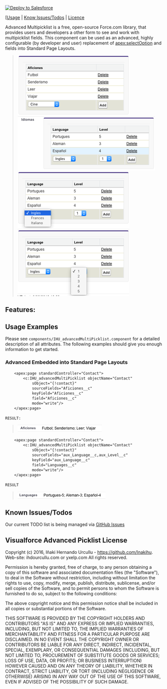 <a href="https://githubsfdeploy.herokuapp.com?owner=inakihu&repo=visualforce-advanced-multipicklist">
  <img alt="Deploy to Salesforce"
       src="https://raw.githubusercontent.com/afawcett/githubsfdeploy/master/src/main/webapp/resources/img/deploy.png">
</a>

[[Usage](#usage-examples) | [Know Issues/Todos](#known-issuestodos) | [Licence](#visualforce-advanced-picklist-license)

Advanced Multipicklist is a free, open-source Force.com library, that provides users and developers a other form to see and work with multipicklist fields. 
This component can be used as an advanced, highly configurable (by developer and user) replacement of <apex:selectOption> and fields into Standard Page Layouts.

> ![Examples One Field.](https://github.com/Inakihu/visualforce-advanced-multipicklist/blob/master/resources/Only_One_Field.png)
> ![Examples One Field two Source Picklist Fields.](https://github.com/Inakihu/visualforce-advanced-multipicklist/blob/master/resources/One_Field_Two_Source_Picklist_Fields.png)
> ![Examples One Field two Source Picklist Fields Example 001.](https://github.com/Inakihu/visualforce-advanced-multipicklist/blob/master/resources/One_Field_Two_Picklist_example_01.png)
> ![Examples One Field two Source Picklist Fields Example 002.](https://github.com/Inakihu/visualforce-advanced-multipicklist/blob/master/resources/One_Field_Two_Picklist_example_02.png)

## Features: ##

## Usage Examples ##

Please see `components/IHU_advancedMultiPicklist.component` for a detailed description of all attributes. The following examples should give 
you enough information to get started.

### Advanced Embedded into Standard Page Layouts

        <apex:page standardController="Contact">
    		<c:IHU_advancedMultiPicklist objectName="Contact"
        		sObject="{!contact}"
        		sourceFields="Aficiones__c"
        		keyField="Aficiones__c" 
        		field="Aficiones__c" 
        		mode="write"/>
		</apex:page>

	RESULT:
> ![Result One Field.](https://github.com/Inakihu/visualforce-advanced-multipicklist/blob/master/resources/Only_One_Field_result.png)

		<apex:page standardController="Contact">
    		<c:IHU_advancedMultiPicklist objectName="Contact"
        		sObject="{!contact}"
        		sourceFields="aux_Language__c,aux_Level__c"
        		keyField="aux_Language__c" 
        		field="Languages__c" 
        		mode="write"/>
		</apex:page>

	RESULT
> ![Results Two Fields.](https://github.com/Inakihu/visualforce-advanced-multipicklist/blob/master/resources/One_Field_Two_Picklist_Result.png)

## Known Issues/Todos ##

Our current TODO list is being managed via <a href="https://github.com/Inakihu/visualforce-advanced-multipicklist/issues">GitHub Issues</a>

## Visualforce Advanced Picklist License ##

Copyright (c) 2016, Iñaki Hernando Urcullu - https://github.com/Inakihu. 
Web-site: ihdourcullu.com or yxelp.com
All rights reserved.

Permission is hereby granted, free of charge, to any person obtaining a
copy of this software and associated documentation files (the
"Software"), to deal in the Software without restriction, including
without limitation the rights to use, copy, modify, merge, publish,
distribute, sublicense, and/or sell copies of the Software, and to
permit persons to whom the Software is furnished to do so, subject to
the following conditions:

The above copyright notice and this permission notice shall be included
in all copies or substantial portions of the Software.

THIS SOFTWARE IS PROVIDED BY THE COPYRIGHT HOLDERS AND CONTRIBUTORS "AS IS" AND ANY EXPRESS OR IMPLIED
WARRANTIES, INCLUDING, BUT NOT LIMITED TO, THE IMPLIED WARRANTIES OF MERCHANTABILITY AND FITNESS FOR A
PARTICULAR PURPOSE ARE DISCLAIMED. IN NO EVENT SHALL THE COPYRIGHT OWNER OR CONTRIBUTORS BE LIABLE FOR
ANY DIRECT, INDIRECT, INCIDENTAL, SPECIAL, EXEMPLARY, OR CONSEQUENTIAL DAMAGES (INCLUDING, BUT NOT LIMITED
TO, PROCUREMENT OF SUBSTITUTE GOODS OR SERVICES; LOSS OF USE, DATA, OR PROFITS; OR BUSINESS INTERRUPTION)
HOWEVER CAUSED AND ON ANY THEORY OF LIABILITY, WHETHER IN CONTRACT, STRICT LIABILITY, OR TORT (INCLUDING
NEGLIGENCE OR OTHERWISE) ARISING IN ANY WAY OUT OF THE USE OF THIS SOFTWARE, EVEN IF ADVISED OF THE
POSSIBILITY OF SUCH DAMAGE.

